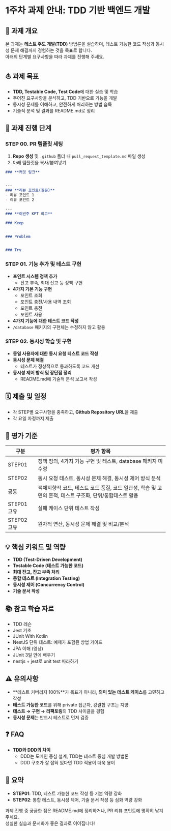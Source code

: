 # 1주차 과제 안내: TDD 기반 백엔드 개발

## 🎯 과제 개요

본 과제는 **테스트 주도 개발(TDD)** 방법론을 실습하며, 테스트 가능한 코드 작성과 동시성 문제 해결까지 경험하는 것을 목표로 합니다.  
아래의 단계별 요구사항을 따라 과제를 진행해 주세요.

## ⛵ 과제 목표

- **TDD, Testable Code, Test Code**에 대한 실습 및 학습
- 주어진 요구사항을 분석하고, TDD 기반으로 기능을 개발
- 동시성 문제를 이해하고, 안전하게 처리하는 방법 습득
- 기술적 분석 및 결과를 README.md로 정리

## 🚩 과제 진행 단계

### STEP 00. PR 템플릿 세팅

1. **Repo 생성** 및 `.github` 폴더 내 `pull_request_template.md` 파일 생성
2. 아래 템플릿을 복사/붙여넣기

```markdown
### **커밋 링크**


---
### **리뷰 포인트(질문)**
- 리뷰 포인트 1
- 리뷰 포인트 2

---
### **이번주 KPT 회고**

### Keep


### Problem


### Try

```

### STEP 01. 기능 추가 및 테스트 구현

- **포인트 시스템 정책 추가**
  - 잔고 부족, 최대 잔고 등 정책 구현
- **4가지 기본 기능 구현**
  - 포인트 조회
  - 포인트 충전/사용 내역 조회
  - 포인트 충전
  - 포인트 사용
- **4가지 기능에 대한 테스트 코드 작성**
- `/database` 패키지의 구현체는 수정하지 않고 활용

### STEP 02. 동시성 학습 및 구현

- **동일 사용자에 대한 동시 요청 테스트 코드 작성**
- **동시성 문제 해결**
  - 테스트가 정상적으로 통과하도록 코드 개선
- **동시성 제어 방식 및 장단점 정리**
  - README.md에 기술적 분석 보고서 작성

## 🗓️ 제출 및 일정

- 각 STEP별 요구사항을 충족하고, **Github Repository URL**을 제출
- 각 요일 자정까지 제출

## 📝 평가 기준

| 구분 | 평가 항목 |
|------|-----------|
| STEP01 | 정책 정의, 4가지 기능 구현 및 테스트, database 패키지 미수정 |
| STEP02 | 동시 요청 테스트, 동시성 문제 해결, 동시성 제어 방식 분석 |
| 공통 | 객체지향적 코드, 테스트 코드 품질, 코드 일관성, 학습 및 고민의 흔적, 테스트 구조화, 단위/통합테스트 활용 |
| STEP01 고유 | 실패 케이스 단위 테스트 작성 |
| STEP02 고유 | 원자적 연산, 동시성 문제 해결 및 비교/분석 |

## 💡 핵심 키워드 및 역량

- **TDD (Test-Driven Development)**
- **Testable Code (테스트 가능한 코드)**
- **최대 잔고, 잔고 부족 처리**
- **통합 테스트 (Integration Testing)**
- **동시성 제어 (Concurrency Control)**
- **기술 문서 작성**

## 📚 참고 학습 자료

- TDD 레슨
- Jest 기초
- JUnit With Kotlin
- NestJS 단위 테스트: 예제가 포함된 방법 가이드
- JPA 이해 (영상)
- JUnit 3일 안에 배우기
- nestjs + jest로 unit test 따라하기

## ⚠️ 유의사항

- **테스트 커버리지 100%**가 목표가 아니라, **의미 있는 테스트 케이스**를 고민하고 작성
- **테스트 가능한 코드**를 위해 private 접근자, 강결합 구조는 지양
- **테스트 → 구현 → 리팩토링**의 TDD 사이클을 경험
- **동시성 문제**는 반드시 테스트로 먼저 검증

## ❓ FAQ

- **TDD와 DDD의 차이**
  - DDD는 도메인 중심 설계, TDD는 테스트 중심 개발 방법론
  - DDD 구조가 잘 잡혀 있다면 TDD 적용이 더욱 용이

## 🏁 요약

- **STEP01**: TDD, 테스트 가능한 코드 작성 등 기본 역량 강화
- **STEP02**: 통합 테스트, 동시성 제어, 기술 문서 작성 등 심화 역량 강화

과제 진행 중 궁금한 점은 README.md에 정리하거나, PR 리뷰 포인트에 명확히 남겨주세요.  
성실한 실습과 문서화가 좋은 결과로 이어집니다!